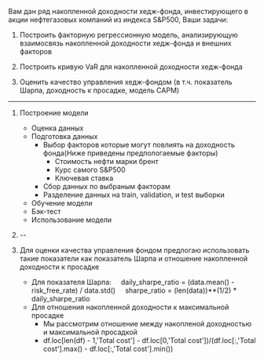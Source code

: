 Вам дан ряд накопленной доходности хедж-фонда, инвестирующего в акции нефтегазовых компаний из индекса S&P500, Ваши задачи:

1. Построить факторную регрессионную модель, анализирующую взаимосвязь накопленной доходности хедж-фонда и внешних факторов

2. Построить кривую VaR для накопленной доходности хедж-фонда

3. Оценить качество управления хедж-фондом (в т.ч. показатель Шарпа, доходность к просадке, модель CAPM)
---

1. Построение модели
	- Оценка данных
	- Подготовка данных
		- Выбор факторов которые могут повлиять на  доходность фонда(Ниже приведены предпологаемые факторы)
			- Стоимость нефти марки брент 
			- Курс самого S&P500
			- Ключевая ставка
		-  Сбор данных по выбраным факторам
		- Разделение  данных на train, validation, и test выборки
	-  Обучение модели
	- Бэк-тест
	-  Использование модели

2.  --

3. Для оценки качества управления фондом предлогаю использовать такие показатели как показатель Шарпа и отношение накопленной доходности к просадке
	- Для показателя Шарпа:
	    daily_sharpe_ratio = (data.mean() - risk_free_rate) / data.std()
	    sharpe_ratio = (len(data))**(1/2) * daily_sharpe_ratio
	- Для отношения накопленной доходности к максимальной просадке
		- Мы рассмотрим отношение между накопленой  доходностью и максимальной просадкой
		- df.loc[len(df) - 1,'Total cost'] - df.loc[0,'Total cost'])/(df.loc[:,'Total cost'].max() - df.loc[:,'Total cost'].min())